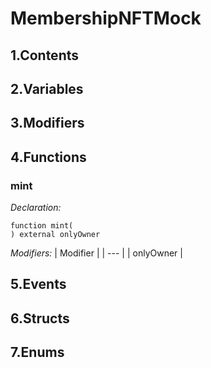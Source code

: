 # MembershipNFTMock



## 1.Contents

<!-- START doctoc -->
<!-- END doctoc -->

## 2.Variables

## 3.Modifiers

## 4.Functions

### mint



*Declaration:*
```solidity
function mint(
) external onlyOwner
```
*Modifiers:*
| Modifier |
| --- |
| onlyOwner |




## 5.Events

## 6.Structs

## 7.Enums
